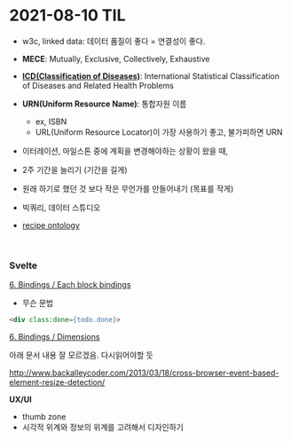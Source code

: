 # 2021-08-10 TIL

- w3c, linked data: 데이터 품질이 좋다 = 연결성이 좋다.
- **MECE**: Mutually, Exclusive, Collectively, Exhaustive
- **[ICD(Classification of Diseases)](https://www.who.int/standards/classifications/classification-of-diseases)**: International Statistical Classification of Diseases and Related Health Problems 
- **URN(Uniform Resource Name)**: 통합자원 이름
  - ex, ISBN
  - URL(Uniform Resource Locator)이 가장 사용하기 좋고, 불가피하면 URN
-  이터레이션, 마일스톤 중에 계획을 변경해야하는 상황이 왔을 때,
  - 2주 기간을 늘리기 (기간을 길게)
  - 원래 하기로 했던 것 보다 작은 무언가를 만들어내기 (목표를 작게)
    
- 빅쿼리, 데이터 스튜디오
- [recipe ontology](https://www.bbc.co.uk/ontologies/fo)
<br/>

### Svelte

[6.  Bindings / Each block bindings](https://svelte.dev/tutorial/each-block-bindings)

- 무슨 문법

```html
<div class:done={todo.done}>
```

[6. Bindings / Dimensions](https://svelte.dev/tutorial/dimensions)

아래 문서 내용 잘 모르겠음. 다시읽어야할 듯

http://www.backalleycoder.com/2013/03/18/cross-browser-event-based-element-resize-detection/

**UX/UI**
- thumb zone
- 시각적 위계와 정보의 위계를 고려해서 디자인하기
